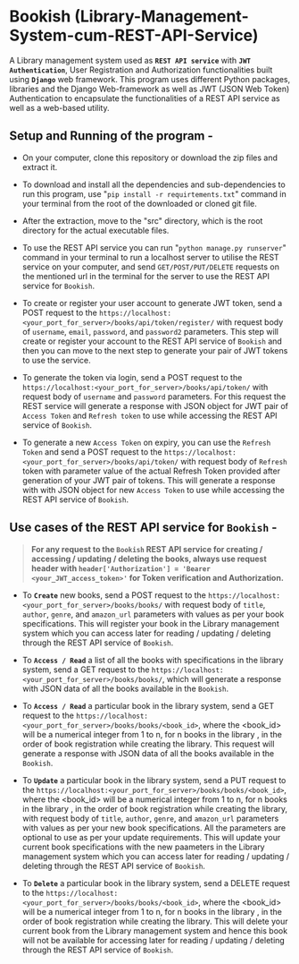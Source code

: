# Bookish (Library-Management-System-cum-REST-API-Service)

A Library management system used as **`REST API service`** with **`JWT Authentication`**, User Registration and Authorization functionalities built using **`Django`** web framework.
This program uses different Python packages, libraries and the Django Web-framework as well as JWT (JSON Web Token) Authentication to encapsulate the functionalities of a REST API service as well as a web-based utility.


## Setup and Running of the program -


* On your computer, clone this repository or download the zip files and extract it.

* To download and install all the dependencies and sub-dependencies to run this program, use "`pip install -r requirtements.txt`" command in your terminal from the root of the downloaded or cloned git file.

* After the extraction, move to the "src" directory, which is the root directory for the actual executable files.

* To use the REST API service you can run "`python manage.py runserver`" command in your terminal to run a localhost server to utilise the REST service on your computer, and send `GET/POST/PUT/DELETE` requests on the mentioned url in the terminal for the server to use the REST API service for `Bookish`.

* To create or register your user account to generate JWT token, send a POST request to the `https://localhost:<your_port_for_server>/books/api/token/register/` with request body of `username`, `email`, `password`, and `password2` parameters. This step will create or register your account to the REST API service of `Bookish` and then you can move to the next step to generate your pair of JWT tokens to use the service.

* To generate the token via login, send a POST request to the `https://localhost:<your_port_for_server>/books/api/token/` with request body of `username` and `password` parameters. For this request the REST service will generate a response with JSON object for JWT pair of `Access Token` and `Refresh token` to use while accessing the REST API service of `Bookish`.

* To generate a new `Access Token` on expiry, you can use the `Refresh Token` and send a POST request to the `https://localhost:<your_port_for_server>/books/api/token/` with request body of `Refresh` token with parameter value of the actual Refresh Token provided after generation of your JWT pair of tokens. This will generate a response with with JSON object for new `Access Token` to use while accessing the REST API service of `Bookish`.




## Use cases of the REST API service for `Bookish` -


>  **For any request to the `Bookish` REST API service for creating / accessing / updating / deleting the books, always use request header with `header['Authorization'] = 'Bearer <your_JWT_access_token>'` for Token verification and Authorization.**



* To **`Create`** new books, send a POST request to the `https://localhost:<your_port_for_server>/books/books/` with request body of `title`, `author`, `genre`, and `amazon_url` parameters with values as per your book specifications. This will register your book in the Library management system which you can access later for reading / updating / deleting through the REST API service of `Bookish`.

* To **`Access / Read`** a list of all the books with specifications in the library system, send a GET request to the `https://localhost:<your_port_for_server>/books/books/`, which will generate a response with JSON data of all the books available in the `Bookish`.

* To **`Access / Read`** a particular book in the library system, send a GET request to the `https://localhost:<your_port_for_server>/books/books/<book_id>`, where the <book_id> will be a numerical integer from 1 to n, for n books in the library , in the order of book registration while creating the library. This request will generate a response with JSON data of all the books available in the `Bookish`.

* To **`Update`** a particular book in the library system, send a PUT request to the `https://localhost:<your_port_for_server>/books/books/<book_id>`, where the <book_id> will be a numerical integer from 1 to n, for n books in the library , in the order of book registration while creating the library, with request body of `title`, `author`, `genre`, and `amazon_url` parameters with values as per your new book specifications. All the parameters are optional to use as per your update requirements. This will update your current book specifications with the new paameters in the Library management system which you can access later for reading / updating / deleting through the REST API service of `Bookish`.

* To **`Delete`** a particular book in the library system, send a DELETE request to the `https://localhost:<your_port_for_server>/books/books/<book_id>`, where the <book_id> will be a numerical integer from 1 to n, for n books in the library , in the order of book registration while creating the library. This will delete your current book from the Library management system  and hence this book will not be available for accessing later for reading / updating / deleting through the REST API service of `Bookish`.




